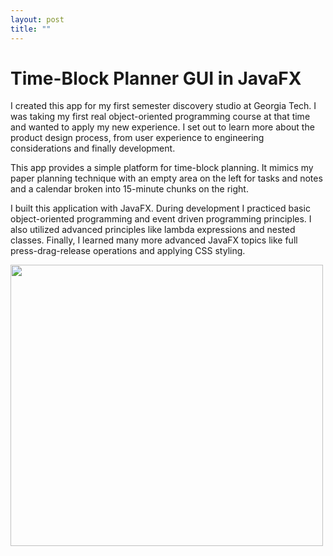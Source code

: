 ```yaml
---
layout: post
title: ""
---
```



<style>
    img {
        width:500px;
        height:450px;
        float:left;
    }
    div {
        overflow:hidden; /*makes it not fall off the end of the page */
    }
</style>

# Time-Block Planner GUI in JavaFX



 I created this app for my first semester discovery studio at Georgia Tech. I was taking my first real object-oriented programming course at that time and wanted to apply my new experience. I set out to learn more about the product design process, from user experience to engineering considerations and finally development.

This app provides a simple platform for time-block planning. It mimics my paper planning technique with an empty area on the left for tasks and notes and a calendar broken into 15-minute chunks on the right. 

I built this application with JavaFX. During development I practiced basic object-oriented programming and event driven programming principles. I also utilized advanced principles like lambda expressions and nested classes. Finally, I learned many more advanced JavaFX topics like full press-drag-release operations and applying CSS styling. 




<img src="./new_event.gif" width="500" height="450" /><br>    

